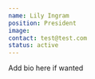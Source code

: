 ```yaml
---
name: Lily Ingram 
position: President
image:
contact: test@test.com 
status: active
---
```


Add bio here if wanted
